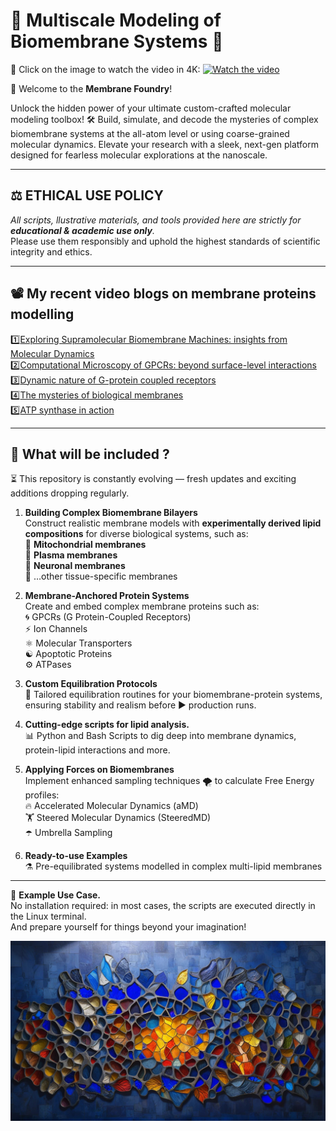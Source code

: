 # 🔷 Multiscale Modeling of Biomembrane Systems 🔷 

🎥 Click on the image to watch the video in 4K: 
[![Watch the video](https://img.youtube.com/vi/qgFmRrF_M9k/maxresdefault.jpg)](https://www.youtube.com/watch?v=qgFmRrF_M9k)

👑 Welcome to the **Membrane Foundry**!

Unlock the hidden power of your ultimate custom-crafted molecular modeling toolbox! 🛠️
Build, simulate, and decode the mysteries of complex biomembrane systems at the all-atom level or using coarse-grained molecular dynamics. Elevate your research with a sleek, next-gen platform designed for fearless molecular explorations at the nanoscale.


---

## ⚖️ ETHICAL USE POLICY

_All scripts, llustrative materials, and tools provided here are strictly for **educational & academic use only**._  
Please use them responsibly and uphold the highest standards of scientific integrity and ethics.  

---

## 📽️ My recent video blogs on membrane proteins modelling

1️⃣[Exploring Supramolecular Biomembrane Machines: insights from Molecular Dynamics](https://www.linkedin.com/pulse/exploring-supramolecular-biomembrane-machines-insights-gleb-novikov-b0nxe/?trackingId=apAbfz3rTyyBr77sc30CNA%3D%3D)  
2️⃣[Computational Microscopy of GPCRs: beyond surface-level interactions](https://www.linkedin.com/pulse/computational-microscopy-gpcr-activation-beyond-gleb-novikov-y5rwe/?trackingId=apAbfz3rTyyBr77sc30CNA%3D%3D)  
3️⃣[Dynamic nature of G-protein coupled receptors](https://www.linkedin.com/pulse/dynamic-nature-g-protein-coupled-receptors-gleb-novikov-nqife/?trackingId=cF91wcgOQROa8aNq3cYnog%3D%3D)  
4️⃣[The mysteries of biological membranes](https://www.linkedin.com/pulse/mysteries-biological-membranes-gleb-novikov-aqbve/?trackingId=cF91wcgOQROa8aNq3cYnog%3D%3D)  
5️⃣[ATP synthase in action](https://www.linkedin.com/pulse/atp-synthase-action-gleb-novikov-nkxhe/?trackingId=E7O4HNQBQ8ecLOVouhXjlw%3D%3D) 


---

## 🚀 What will be included ?

⏳ This repository is constantly evolving — fresh updates and exciting additions dropping regularly.

1. **Building Complex Biomembrane Bilayers**  
   Construct realistic membrane models with **experimentally derived lipid compositions** for diverse biological systems, such as:  
     🔋 **Mitochondrial membranes**  
     🧫 **Plasma membranes**  
     🧠 **Neuronal membranes**  
     🧱 …other tissue-specific membranes

2. **Membrane-Anchored Protein Systems**  
   Create and embed complex membrane proteins such as:  
     🌀 GPCRs (G Protein-Coupled Receptors)  
     ⚡ Ion Channels  
     ⚛️ Molecular Transporters  
     ☯️ Apoptotic Proteins  
     ⚙️ ATPases 

3. **Custom Equilibration Protocols**  
   🔧 Tailored equilibration routines for your biomembrane-protein systems, ensuring stability and realism before ▶️ production runs.  

4. **Cutting-edge scripts for lipid analysis.**  
   📊 Python and Bash Scripts to dig deep into membrane dynamics, protein-lipid interactions and more.  

5. **Applying Forces on Biomembranes**  
   Implement enhanced sampling techniques 🌪️  to calculate Free Energy profiles:  
     🔥 Accelerated Molecular Dynamics (aMD)  
     🏋️ Steered Molecular Dynamics (SteeredMD)  
     ☂️ Umbrella Sampling  

6. **Ready-to-use Examples**  
   ⚗️ Pre-equilibrated systems modelled in complex multi-lipid membranes

---

💠 **Example Use Case.**   
No installation required: in most cases, the scripts are executed directly in the Linux terminal.  
And prepare yourself for things beyond your imagination!

![embranefoundry_logo1](https://github.com/TheVisualHub/VisualFactory/blob/515274370914e1648776946c67e5a60b42da65e4/assets/embranefoundry_logo2.jpg)

